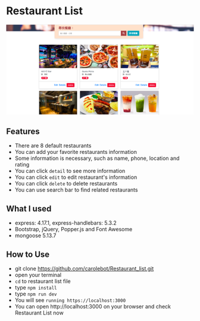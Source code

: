 # Restaurant List
![](./demo.png)

## Features
- There are 8 default restaurants
- You can add your favorite restaurants information
- Some information is necessary, such as name, phone, location and rating
- You can click `detail` to see more information
- You can click `edit` to edit restaurant's information 
- You can click `delete` to delete restaurants
- You can use search bar to find related restaurants

## What I used
- express: 4.17.1, express-handlebars: 5.3.2
- Bootstrap, jQuery, Popper.js and Font Awesome
- mongoose 5.13.7

## How to Use
- git clone https://github.com/carolebot/Restaurant_list.git
- open your terminal
- `cd` to restaurant list file
- type `npm install`
- type `npm run dev`
- You will see `running https://localhost:3000` 
- You can open http://localhost:3000 on your browser and check Restaurant List now
